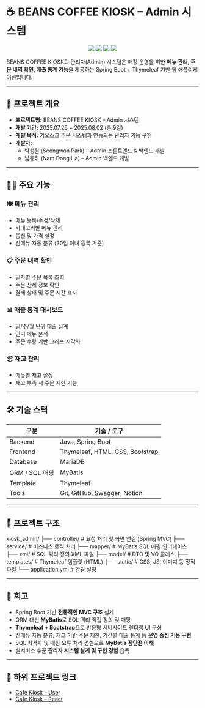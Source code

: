 # ☕ BEANS COFFEE KIOSK – Admin 시스템

<p align="center">
  <img src="https://img.shields.io/badge/Backend-Java%20%7C%20Spring%20Boot-blue?style=for-the-badge&logo=java" />
  <img src="https://img.shields.io/badge/Frontend-Thymeleaf%20%7C%20Bootstrap-lightgrey?style=for-the-badge" />
  <img src="https://img.shields.io/badge/Database-MariaDB-blue?style=for-the-badge&logo=mariadb" />
  <img src="https://img.shields.io/badge/Tools-Git%20%7C%20GitHub%20%7C%20Swagger%20%7C%20Notion-lightgrey?style=for-the-badge" />
</p>

BEANS COFFEE KIOSK의 관리자(Admin) 시스템은 매장 운영을 위한 **메뉴 관리, 주문 내역 확인, 매출 통계 기능**을 제공하는 Spring Boot + Thymeleaf 기반 웹 애플리케이션입니다.

---

## 📌 프로젝트 개요
- **프로젝트명:** BEANS COFFEE KIOSK – Admin 시스템  
- **개발 기간:** 2025.07.25 ~ 2025.08.02 (총 9일)  
- **개발 목적:** 키오스크 주문 시스템과 연동되는 관리자 기능 구현  
- **개발자:**  
  - 박성원 (Seongwon Park) – Admin 프론트엔드 & 백엔드 개발  
  - 남동하 (Nam Dong Ha) – Admin 백엔드 개발  

---

## 🧑‍💻 주요 기능

### 🍽️ 메뉴 관리
- 메뉴 등록/수정/삭제  
- 카테고리별 메뉴 관리  
- 옵션 및 가격 설정  
- 신메뉴 자동 분류 (30일 이내 등록 기준)

### 📋 주문 내역 확인
- 일자별 주문 목록 조회  
- 주문 상세 정보 확인  
- 결제 상태 및 주문 시간 표시

### 📊 매출 통계 대시보드
- 일/주/월 단위 매출 집계  
- 인기 메뉴 분석  
- 주문 수량 기반 그래프 시각화

### 📦 재고 관리
- 메뉴별 재고 설정  
- 재고 부족 시 주문 제한 기능  

---

## 🛠️ 기술 스택
| 구분 | 기술 / 도구 |
|------|------------|
| Backend | Java, Spring Boot |
| Frontend | Thymeleaf, HTML, CSS, Bootstrap |
| Database | MariaDB |
| ORM / SQL 매핑 | MyBatis |
| Template | Thymeleaf |
| Tools | Git, GitHub, Swagger, Notion |

---

## 📂 프로젝트 구조
kiosk_admin/
├── controller/ # 요청 처리 및 화면 연결 (Spring MVC)
├── service/ # 비즈니스 로직 처리
├── mapper/ # MyBatis SQL 매핑 인터페이스
├── xml/ # SQL 쿼리 정의 XML 파일
├── model/ # DTO 및 VO 클래스
├── templates/ # Thymeleaf 템플릿 (HTML)
├── static/ # CSS, JS, 이미지 등 정적 파일
└── application.yml # 환경 설정

---

## 💭 회고
- Spring Boot 기반 **전통적인 MVC 구조** 설계  
- ORM 대신 **MyBatis**로 SQL 쿼리 직접 정의 및 매핑  
- **Thymeleaf + Bootstrap**으로 반응형 서버사이드 렌더링 UI 구성  
- 신메뉴 자동 분류, 재고 기반 주문 제한, 기간별 매출 통계 등 **운영 중심 기능 구현**  
- SQL 최적화 및 매핑 오류 처리 경험으로 **MyBatis 장단점 이해**  
- 실서비스 수준 **관리자 시스템 설계 및 구현 경험** 습득  

---

## 🔗 하위 프로젝트 링크
- [Cafe Kiosk – User](https://github.com/NamDongHa/kiosk_user)  
- [Cafe Kiosk – React](https://github.com/NamDongHa/kiosk_user_react)
